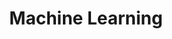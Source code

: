 ---
layout: page
title: Machine Learning
description: Implementing fundamental machine learning algorithms
img: assets/img/gmm.png
redirect: https://github.com/nlugon/machine-learning
importance: 11
category: School Projects
---